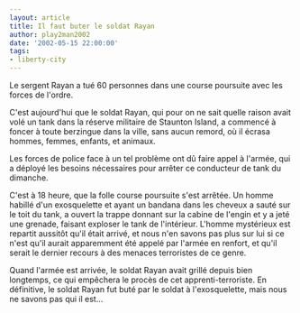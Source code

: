 ```yaml
---
layout: article
title: Il faut buter le soldat Rayan
author: play2man2002
date: '2002-05-15 22:00:00'
tags:
- liberty-city
---
```


Le sergent Rayan a tué 60 personnes dans une course poursuite avec les forces de l'ordre.

C'est aujourd'hui que le soldat Rayan, qui pour on ne sait quelle raison avait volé un tank dans la réserve militaire de Staunton Island, a commencé à foncer à toute berzingue dans la ville, sans aucun remord, où il écrasa hommes, femmes, enfants, et animaux.

Les forces de police face à un tel problème ont dû faire appel à l'armée, qui a déployé les besoins nécessaires pour arrêter ce conducteur de tank du dimanche.

C'est à 18 heure, que la folle course poursuite s'est arrêtée. Un homme habillé d'un exosquelette et ayant un bandana dans les cheveux a sauté sur le toit du tank, a ouvert la trappe donnant sur la cabine de l'engin et y a jeté une grenade, faisant exploser le tank de l'intérieur. L'homme mystérieux est repartit aussitôt qu'il était arrivé, et nous n'en savons pas plus sur lui si ce n'est qu'il aurait apparemment été appelé par l'armée en renfort, et qu'il serait le dernier recours à des menaces terroristes de ce genre.

Quand l'armée est arrivée, le soldat Rayan avait grillé depuis bien longtemps, ce qui empêchera le procès de cet apprenti-terroriste. En définitive, le soldat Rayan fut buté par le soldat à l'exosquelette, mais nous ne savons pas qui il est…